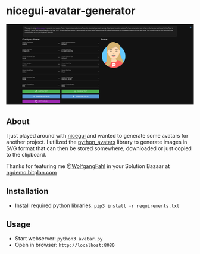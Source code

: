 # nicegui-avatar-generator
![](screenshot.png)
## About
I just played around with [nicegui](https://github.com/zauberzeug/nicegui/) and wanted to generate some avatars for another project. I utilized the [python_avatars](https://github.com/ibonn/python_avatars) library to generate images in SVG format that can then be stored somewhere, downloaded or just copied to the clipboard. 

Thanks for featuring me @[WolfgangFahl](https://github.com/WolfgangFahl) in your Solution Bazaar at [ngdemo.bitplan.com](https://ngdemo.bitplan.com/solutions)
## Installation
- Install required python libraries: `pip3 install -r requirements.txt`
## Usage
- Start webserver: `python3 avatar.py`
- Open in browser: `http://localhost:8080`
